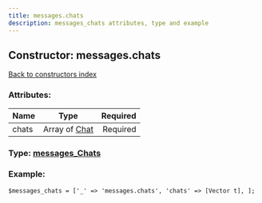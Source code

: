 ```yaml
---
title: messages.chats
description: messages_chats attributes, type and example
---
```

## Constructor: messages.chats  
[Back to constructors index](index.md)



### Attributes:

| Name     |    Type       | Required |
|----------|:-------------:|---------:|
|chats|Array of [Chat](../types/Chat.md) | Required|



### Type: [messages\_Chats](../types/messages_Chats.md)


### Example:

```
$messages_chats = ['_' => 'messages.chats', 'chats' => [Vector t], ];
```  

